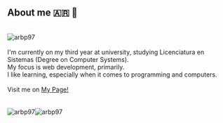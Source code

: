 <div align="left">
    <br>
    <h2>About me 🇦🇷 🧉 </h2>
    <br><img src="https://www.codewars.com/users/arbp97/badges/large" alt="arbp97" />
    <br>
    <br>I'm currently on my third year at university, 
    studying Licenciatura en Sistemas (Degree on Computer Systems). 
    <br>My focus is web development, primarily.
    <br>I like learning, especially when it comes to programming and computers.
    <br><br> Visit me on <a href="https://arbp97.github.io/">My Page!</a>
</div>
<br><br>

<div style="display: flex; flex-direction: row;">
 <img src="https://github-readme-stats.vercel.app/api/top-langs?username=arbp97&show_icons=true&theme=dark&locale=en&layout=compact&exclude_repo=btree-view" alt="arbp97" />
 <img src="https://github-readme-stats.vercel.app/api/?username=arbp97&count_private=true&show_icons=true&theme=dark&locale=en&layout=compact" alt="arbp97" />
</div>
